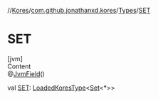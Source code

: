 //[Kores](../../index.md)/[com.github.jonathanxd.kores](../index.md)/[Types](index.md)/[SET](-s-e-t.md)



# SET  
[jvm]  
Content  
@[JvmField](https://kotlinlang.org/api/latest/jvm/stdlib/kotlin.jvm/-jvm-field/index.html)()  
  
val [SET](-s-e-t.md): [LoadedKoresType](../../com.github.jonathanxd.kores.type/-loaded-kores-type/index.md)<[Set](https://kotlinlang.org/api/latest/jvm/stdlib/kotlin.collections/-set/index.html)<*>>  



